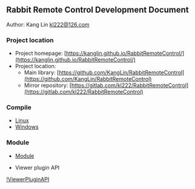 
## Rabbit Remote Control Development Document

Author: Kang Lin kl222@126.com

### Project location

- Project homepage: [https://kanglin.github.io/RabbitRemoteControl/](https://kanglin.github.io/RabbitRemoteControl/)
- Project location:
  - Main library: [https://github.com/KangLin/RabbitRemoteControl](https://github.com/KangLin/RabbitRemoteControl)
  - Mirror repository: [https://gitlab.com/kl222/RabbitRemoteControl](https://gitlab.com/kl222/RabbitRemoteControl)

### Compile

- [Linux](../Compile/Linux.md)
- [Windows](../Compile/Windows.md)

### Module

- [Module](modules.html)

- Viewer plugin API

[!ViewerPluginAPI](../Image/PluginViewerAPI.svg)
